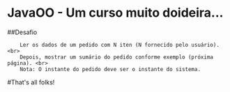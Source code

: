 # JavaOO - Um curso muito doideira...

##Desafio
```
	Ler os dados de um pedido com N iten (N fornecido pelo usuário). <br>
	Depois, mostrar um sumário do pedido conforme exemplo (próxima página). <br>
	Nota: O instante do pedido deve ser o instante do sistema.
```

#That's all folks!